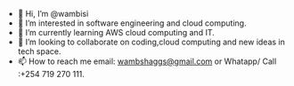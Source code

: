 - 👋 Hi, I’m @wambisi
- 👀 I’m interested in software engineering and cloud computing.
- 🌱 I’m currently learning AWS cloud computing and IT.
- 💞️ I’m looking to collaborate on coding,cloud computing and new ideas in tech space.
- 📫 How to reach me email: wambshaggs@gmail.com or Whatapp/ Call :+254 719 270 111.

<!---
wambisi/wambisi is a ✨ special ✨ repository because its `README.md` (this file) appears on your GitHub profile.
You can click the Preview link to take a look at your changes.
--->
